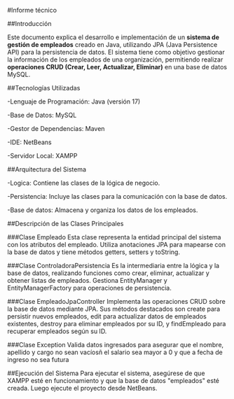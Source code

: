 #Informe técnico

##Introducción

Este documento explica el desarrollo e implementación de un **sistema de gestión de empleados** creado en Java, utilizando JPA (Java Persistence API) para la persistencia de datos. El sistema tiene como objetivo gestionar la información de los empleados de una organización, permitiendo realizar **operaciones CRUD (Crear, Leer, Actualizar, Eliminar)** en una base de datos MySQL.


##Tecnologías Utilizadas

-Lenguaje de Programación: Java (versión 17)

-Base de Datos: MySQL

-Gestor de Dependencias: Maven

-IDE: NetBeans

-Servidor Local: XAMPP


##Arquitectura del Sistema

-Logica: Contiene las clases de la lógica de negocio.

-Persistencia: Incluye las clases para la comunicación con la base de datos.

-Base de datos: Almacena y organiza los datos de los empleados.


##Descripción de las Clases Principales

###Clase Empleado 
Esta clase representa la entidad principal del sistema con los atributos del empleado. Utiliza anotaciones JPA para mapearse con la base de datos y tiene métodos getters, setters y toString.

###Clase ControladoraPersistencia 
Es la intermediaria entre la lógica y la base de datos, realizando funciones como crear, eliminar, actualizar y obtener listas de empleados. Gestiona EntityManager y EntityManagerFactory para operaciones de persistencia.

###Clase EmpleadoJpaController 
Implementa las operaciones CRUD sobre la base de datos mediante JPA. Sus métodos destacados son create para persistir nuevos empleados, edit para actualizar datos de empleados existentes, destroy para eliminar empleados por su ID, y findEmpleado para recuperar empleados según su ID.

###Clase Exception 
Valida datos ingresados para asegurar que el nombre, apellido y cargo no sean vacíosñ el salario sea mayor a 0 y que a fecha de ingreso no sea futura


##Ejecución del Sistema
Para ejecutar el sistema, asegúrese de que XAMPP esté en funcionamiento y que la base de datos "empleados" esté creada. Luego ejecute el proyecto desde NetBeans.
